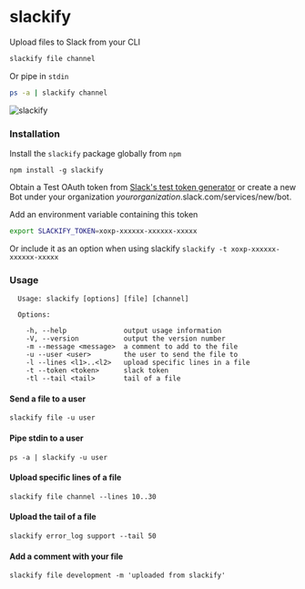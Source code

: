 # slackify

Upload files to Slack from your CLI

```sh
slackify file channel
```

Or pipe in `stdin`
```sh
ps -a | slackify channel
```

![slackify](https://cloud.githubusercontent.com/assets/656630/13382387/5d529748-de41-11e5-9b49-f42b06773b2f.gif)



### Installation

Install the `slackify` package globally from `npm`
```
npm install -g slackify
```

Obtain a Test OAuth token from [Slack's test token generator](https://api.slack.com/docs/oauth-test-tokens) or create a new Bot under your organization _yourorganization_.slack.com/services/new/bot.

Add an environment variable containing this token
```sh
export SLACKIFY_TOKEN=xoxp-xxxxxx-xxxxxx-xxxxx
```
Or include it as an option when using slackify `slackify -t xoxp-xxxxxx-xxxxxx-xxxxx`

### Usage
```
  Usage: slackify [options] [file] [channel]

  Options:

    -h, --help              output usage information
    -V, --version           output the version number
    -m --message <message>  a comment to add to the file
    -u --user <user>        the user to send the file to
    -l --lines <l1>..<l2>   upload specific lines in a file
    -t --token <token>      slack token
    -tl --tail <tail>       tail of a file
```

#### Send a file to a user
```
slackify file -u user
```

#### Pipe stdin to a user
```
ps -a | slackify -u user
```

#### Upload specific lines of a file
```
slackify file channel --lines 10..30
```

#### Upload the tail of a file
```
slackify error_log support --tail 50
```

#### Add a comment with your file
```
slackify file development -m 'uploaded from slackify'
```
